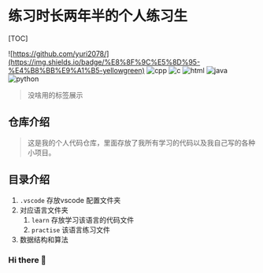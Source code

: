 # 练习时长两年半的个人练习生

[TOC]

![https://github.com/yuri2078/](https://img.shields.io/badge/%E8%8F%9C%E5%8D%95-%E4%B8%BB%E9%A1%B5-yellowgreen) ![cpp](https://img.shields.io/badge/yuri-cpp-yellowgreen) ![c](https://img.shields.io/badge/yuri-c%E8%AF%AD%E8%A8%80-yellowgreen) ![html](https://img.shields.io/badge/yuri-html-yellowgreen) ![java](https://img.shields.io/badge/yuri-java-yellowgreen) ![python](https://img.shields.io/badge/yuri-python-yellowgreen)

> 没啥用的标签展示

## 仓库介绍

> 这是我的个人代码仓库，里面存放了我所有学习的代码以及我自己写的各种小项目。

## 目录介绍

1. `.vscode` 存放vscode 配置文件夹
2. 对应语言文件夹
   1. `learn` 存放学习该语言的代码文件
   2. `practise` 该语言练习文件
3. 数据结构和算法
### Hi there 👋

